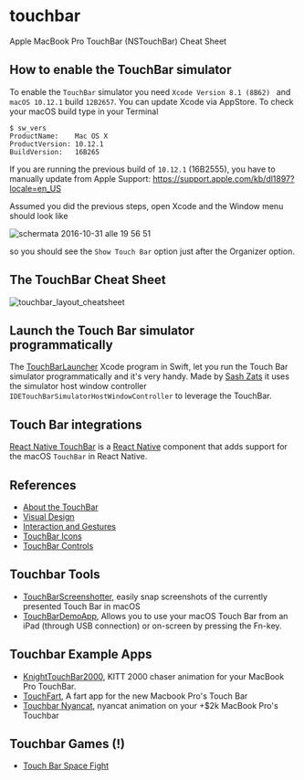 # touchbar
Apple MacBook Pro TouchBar (NSTouchBar) Cheat Sheet

## How to enable the TouchBar simulator
To enable the `TouchBar` simulator you need `Xcode Version 8.1 (8B62) ` and `macOS 10.12.1` build `12B2657`. You can update Xcode via AppStore. To check your macOS build type in your Terminal

```
$ sw_vers
ProductName:	Mac OS X
ProductVersion:	10.12.1
BuildVersion:	16B265
```

If you are running the previous build of `10.12.1` (16B2555), you have to manually update from Apple Support: https://support.apple.com/kb/dl1897?locale=en_US

Assumed you did the previous steps, open Xcode and the Window menu should look like

![schermata 2016-10-31 alle 19 56 51](https://cloud.githubusercontent.com/assets/163333/19867500/5888c9ce-9fa4-11e6-9ad9-b490e8863341.jpg)

so you should see the `Show Touch Bar` option just after the Organizer option.

## The TouchBar Cheat Sheet
![touchbar_layout_cheatsheet](https://cloud.githubusercontent.com/assets/163333/19802765/82767df4-9d05-11e6-8a21-71359fac1afb.png)

## Launch the Touch Bar simulator programmatically
The [TouchBarLauncher](https://github.com/zats/TouchBarLauncher) Xcode program in Swift, let you run the Touch Bar simulator programmatically and it's very handy. Made by [Sash Zats](https://github.com/zats) it uses the simulator host window controller `IDETouchBarSimulatorHostWindowController` to leverage the TouchBar.

## Touch Bar integrations
[React Native TouchBar](https://github.com/ptmt/react-native-touchbar) is a [React Native](https://github.com/facebook/react-native) component that adds support for the macOS `TouchBar` in React Native.

## References
- [About the TouchBar]( https://developer.apple.com/library/content/documentation/UserExperience/Conceptual/OSXHIGuidelines/AbouttheTouchBar.html)
- [Visual Design](https://developer.apple.com/library/content/documentation/UserExperience/Conceptual/OSXHIGuidelines/VisualDesign.html#//apple_ref/doc/uid/20000957-CH106-SW1) 
- [Interaction and Gestures](https://developer.apple.com/library/content/documentation/UserExperience/Conceptual/OSXHIGuidelines/Interaction.html#//apple_ref/doc/uid/20000957-CH105-SW1)
- [TouchBar Icons](https://developer.apple.com/library/content/documentation/UserExperience/Conceptual/OSXHIGuidelines/Icons.html#//apple_ref/doc/uid/20000957-CH107-SW1)
- [TouchBar Controls](https://developer.apple.com/library/content/documentation/UserExperience/Conceptual/OSXHIGuidelines/ControlsandViews.html#//apple_ref/doc/uid/20000957-CH108-SW1)

## Touchbar Tools
- [TouchBarScreenshotter](https://github.com/steventroughtonsmith/TouchBarScreenshotter), easily snap screenshots of the currently presented Touch Bar in macOS
- [TouchBarDemoApp](https://github.com/bikkelbroeders/TouchBarDemoApp), Allows you to use your macOS Touch Bar from an iPad (through USB connection) or on-screen by pressing the Fn-key.

## Touchbar Example Apps
- [KnightTouchBar2000](https://github.com/AkdM/KnightTouchBar2000), KITT 2000 chaser animation for your MacBook Pro TouchBar.
- [TouchFart](https://github.com/hungtruong/TouchFart), A fart app for the new Macbook Pro's Touch Bar
- [Touchbar Nyancat](https://github.com/avatsaev/touchbar_nyancat), nyancat animation on your +$2k MacBook Pro's Touchbar

## Touchbar Games (!)
- [Touch Bar Space Fight](https://github.com/insidegui/TouchBarSpaceFight)
